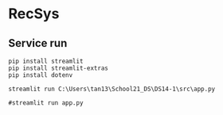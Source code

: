 # RecSys

## Service run

~~~
pip install streamlit
pip install streamlit-extras
pip install dotenv 
~~~
~~~
streamlit run C:\Users\tan13\School21_DS\DS14-1\src\app.py
~~~
~~~
#streamlit run app.py
~~~
